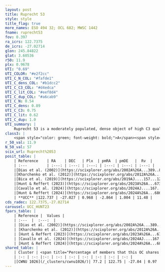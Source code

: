```yaml
---
layout: post
title: Ruprecht 53
style: style
title_flag: true
more_names: ESO 494 32; OCL 682; MWSC 1442
fname: ruprecht53
fov: 0.397
ra_icrs: 122.7375
de_icrs: -27.02714
glon: 245.84822
glat: 3.60536
r50: 11.9
plx: 0.9678
UTI: "0.69"
UTI_COLOR: "#e2f2cc"
UTI_C_N_COL: "#fafde1"
UTI_C_dens_COL: "#b1dcc2"
UTI_C_C3_COL: "#d4edca"
UTI_C_lit_COL: "#eef8d4"
UTI_C_dup_COL: "#a6cab9"
UTI_C_N: 0.54
UTI_C_dens: 0.89
UTI_C_C3: 0.75
UTI_C_lit: 0.62
UTI_C_dup: 1.0
UTI_summary: |
    Ruprecht 53 is a moderately populated, dense object of high C3 quality. It is moderately studied in the literature. This object shares a large percentage of members with a later reported entry.
class3: |
    <span style="color: green; font-weight: bold;">A</span><span style="color: #FFC300; font-weight: bold;">B</span>
r_50_val: 11.9
N_50_val: 57
scix_url: Ruprecht%2053
posit_table: |
    | Reference    | RA    | DEC   | Plx  | pmRA  | pmDE   |  Rv  |
    | :---         | :---: | :---: | :---: | :---: | :---: | :---: |
    |[Dias et al. (2002)](https://scixplorer.org/abs/2002A%26A...389..871D) | 122.725 | -26.0 | -- | -2.0 | 4.52 | -- |
    |[Kharchenko et al. (2012)](https://scixplorer.org/abs/2012A%26A...543A.156K) | 122.68 | -26.94 | -- | -0.34 | 5.63 | -- |
    |[Bica et al. (2019)](https://scixplorer.org/abs/2019AJ....157...12B) | 122.717 | -26.991 | -- | -- | -- | -- |
    |[Hunt & Reffert (2023)](https://scixplorer.org/abs/2023A%26A...673A.114H) | 122.741 | -27.003 | 0.956 | -2.877 | 0.99 | 11.802 |
    |[Cavallo et al. (2024)](https://scixplorer.org/abs/2024AJ....167...12C) | 122.728 | -27.037 | 0.957 | -- | -- | -- |
    |[Hunt & Reffert (2024)](https://scixplorer.org/abs/2024A%26A...686A..42H) | 122.741 | -27.003 | 0.956 | -2.877 | 0.99 | 11.802 |
    | **UCC** |122.737 | -27.027 | 0.968 | -2.864 | 1.004 | 11.48 | 
cds_radec: 122.7375,-27.02714
carousel: UCC_HUNT23
fpars_table: |
    | Reference |  Values |
    | :---  |  :---:  |
    | [Dias et al. (2002)](https://scixplorer.org/abs/2002A%26A...389..871D) | `E(B-V)=0.11, Dist=1700.0, Age=8.59` |
    | [Kharchenko et al. (2012)](https://scixplorer.org/abs/2012A%26A...543A.156K) | `e_bv=0.271, distance=1523, log_age=8.86` |
    | [Hunt & Reffert (2023)](https://scixplorer.org/abs/2023A%26A...673A.114H) | `AV50=0.09, diffAV50=0.54, MOD50=9.929, logAge50=8.535` |
    | [Cavallo et al. (2024)](https://scixplorer.org/abs/2024AJ....167...12C) | `AV50=0.19, dMod50=10.0, logAge50=8.49, [Fe/H]50=-0.07` |
    | [Hunt & Reffert (2024)](https://scixplorer.org/abs/2024A%26A...686A..42H) | `MassJ=125.514` |
shared_table: |
    | Cluster | <span title="Percentage of members that this OC shares with the ones listed">%</span>   | RA   | DEC   | Plx   | pmRA  | pmDE  | Rv | UTI |
    | :-: | :-: |:-: | :-: | :-: | :-: | :-: | :-: | :-: |
    |[CWNU 1026](/_clusters/cwnu1026/)| 77.2 | 122.75 | -27.04 | 0.97 | -2.86 | 1.02 | 11.15 |0.0 |
---
```

